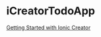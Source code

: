 iCreatorTodoApp
===============

[Getting Started with Ionic Creator](http://thejackalofjavascript.com/ionic-creator-beta)
